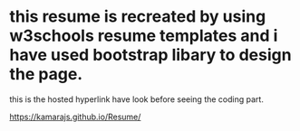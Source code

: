 # this resume is recreated by using w3schools resume templates and i have used bootstrap libary to design the page.

this is the hosted hyperlink have look before seeing the coding part.

https://kamarajs.github.io/Resume/
